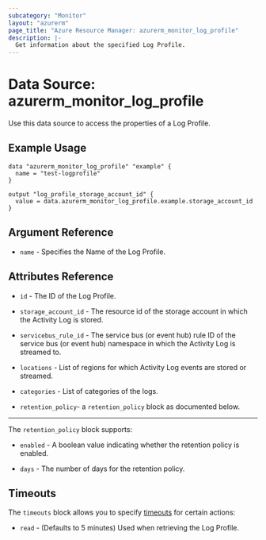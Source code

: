 ```yaml
---
subcategory: "Monitor"
layout: "azurerm"
page_title: "Azure Resource Manager: azurerm_monitor_log_profile"
description: |-
  Get information about the specified Log Profile.
---
```


# Data Source: azurerm_monitor_log_profile

Use this data source to access the properties of a Log Profile.

## Example Usage

```hcl
data "azurerm_monitor_log_profile" "example" {
  name = "test-logprofile"
}

output "log_profile_storage_account_id" {
  value = data.azurerm_monitor_log_profile.example.storage_account_id
}
```

## Argument Reference

* `name` - Specifies the Name of the Log Profile.


## Attributes Reference

* `id` - The ID of the Log Profile.
 
* `storage_account_id` - The resource id of the storage account in which the Activity Log is stored.

* `servicebus_rule_id` - The service bus (or event hub) rule ID of the service bus (or event hub) namespace in which the Activity Log is streamed to.

* `locations` - List of regions for which Activity Log events are stored or streamed.

* `categories` - List of categories of the logs.

* `retention_policy`- a `retention_policy` block as documented below.

---

The `retention_policy` block supports:

* `enabled` - A boolean value indicating whether the retention policy is enabled.

* `days` - The number of days for the retention policy.

## Timeouts

The `timeouts` block allows you to specify [timeouts](https://www.terraform.io/language/resources/syntax#operation-timeouts) for certain actions:

* `read` - (Defaults to 5 minutes) Used when retrieving the Log Profile.
